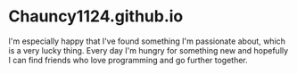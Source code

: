 # Chauncy1124.github.io

I'm especially happy that I've found something I'm passionate about, which is a very lucky thing. Every day I'm hungry for something new and hopefully I can find friends 
who love programming and go further together.

